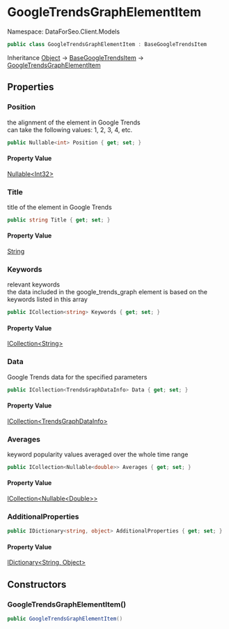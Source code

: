 # GoogleTrendsGraphElementItem

Namespace: DataForSeo.Client.Models

```csharp
public class GoogleTrendsGraphElementItem : BaseGoogleTrendsItem
```

Inheritance [Object](https://docs.microsoft.com/en-us/dotnet/api/system.object) → [BaseGoogleTrendsItem](./dataforseo.client.models.basegoogletrendsitem.md) → [GoogleTrendsGraphElementItem](./dataforseo.client.models.googletrendsgraphelementitem.md)

## Properties

### **Position**

the alignment of the element in Google Trends
 <br>can take the following values: 1, 2, 3, 4, etc.

```csharp
public Nullable<int> Position { get; set; }
```

#### Property Value

[Nullable&lt;Int32&gt;](https://docs.microsoft.com/en-us/dotnet/api/system.nullable-1)<br>

### **Title**

title of the element in Google Trends

```csharp
public string Title { get; set; }
```

#### Property Value

[String](https://docs.microsoft.com/en-us/dotnet/api/system.string)<br>

### **Keywords**

relevant keywords
 <br>the data included in the google_trends_graph element is based on the keywords listed in this array

```csharp
public ICollection<string> Keywords { get; set; }
```

#### Property Value

[ICollection&lt;String&gt;](https://docs.microsoft.com/en-us/dotnet/api/system.collections.generic.icollection-1)<br>

### **Data**

Google Trends data for the specified parameters

```csharp
public ICollection<TrendsGraphDataInfo> Data { get; set; }
```

#### Property Value

[ICollection&lt;TrendsGraphDataInfo&gt;](https://docs.microsoft.com/en-us/dotnet/api/system.collections.generic.icollection-1)<br>

### **Averages**

keyword popularity values averaged over the whole time range

```csharp
public ICollection<Nullable<double>> Averages { get; set; }
```

#### Property Value

[ICollection&lt;Nullable&lt;Double&gt;&gt;](https://docs.microsoft.com/en-us/dotnet/api/system.collections.generic.icollection-1)<br>

### **AdditionalProperties**

```csharp
public IDictionary<string, object> AdditionalProperties { get; set; }
```

#### Property Value

[IDictionary&lt;String, Object&gt;](https://docs.microsoft.com/en-us/dotnet/api/system.collections.generic.idictionary-2)<br>

## Constructors

### **GoogleTrendsGraphElementItem()**

```csharp
public GoogleTrendsGraphElementItem()
```
